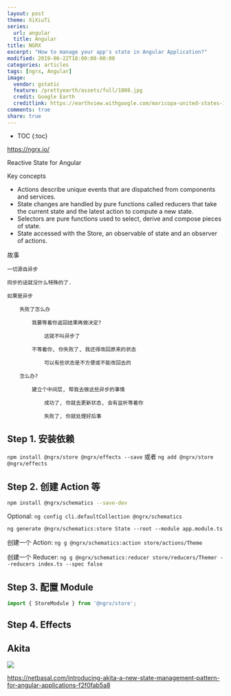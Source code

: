 ```yaml
---
layout: post
theme: XiXiuTi
series: 
  url: angular
  title: Angular
title: NGRX
excerpt: "How to manage your app's state in Angular Application?"
modified: 2019-06-22T18:00:00-00:00
categories: articles
tags: [ngrx, Angular]
image:
  vendor: gstatic
  feature: /prettyearth/assets/full/1808.jpg
  credit: Google Earth
  creditlink: https://earthview.withgoogle.com/maricopa-united-states-1808
comments: true
share: true
---
```


* TOC
{:toc}

https://ngrx.io/

Reactive State for Angular

Key concepts

* Actions describe unique events that are dispatched from components and services.
* State changes are handled by pure functions called reducers that take the current state and the latest action to compute a new state.
* Selectors are pure functions used to select, derive and compose pieces of state.
* State accessed with the Store, an observable of state and an observer of actions.

故事

    一切源自异步

    同步的话就没什么特殊的了.

    如果是异步

        失败了怎么办

            我要等着你返回结果再做决定?

                这就不叫异步了

            不等着你, 你失败了, 我还得改回原来的状态

                可以有些状态是不方便或不能改回去的

        怎么办?

            建立个中间层, 帮我去做这些异步的事情

                成功了, 你就去更新状态, 会有监听等着你

                失败了, 你就处理好后事

## Step 1. 安装依赖

`npm install @ngrx/store @ngrx/effects --save` 或者 `ng add @ngrx/store @ngrx/effects`

## Step 2. 创建 Action 等

```sh
npm install @ngrx/schematics --save-dev
```

Optional: `ng config cli.defaultCollection @ngrx/schematics`

`ng generate @ngrx/schematics:store State --root --module app.module.ts`

创建一个 Action: `ng g @ngrx/schematics:action store/actions/Theme`

创建一个 Reducer: `ng g @ngrx/schematics:reducer store/reducers/Themer --reducers index.ts --spec false`

## Step 3. 配置 Module

```typescript
import { StoreModule } from '@ngrx/store';
```

## Step 4. Effects

## Akita

![](https://miro.medium.com/max/2000/1*ZvboOQwyeAjPVKdYmaA1dA.png)

https://netbasal.com/introducing-akita-a-new-state-management-pattern-for-angular-applications-f2f0fab5a8